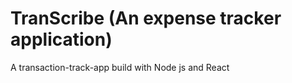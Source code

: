 ﻿# TranScribe (An expense tracker application)
 A transaction-track-app build with Node js and React
